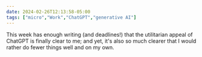 ```yaml
---
date: 2024-02-26T12:13:58-05:00
tags: ["micro","Work","ChatGPT","generative AI"]
---
```

This week has enough writing (and deadlines!) that the utilitarian appeal of ChatGPT is finally clear to me; and yet, it's also so much clearer that I would rather do fewer things well and on my own.